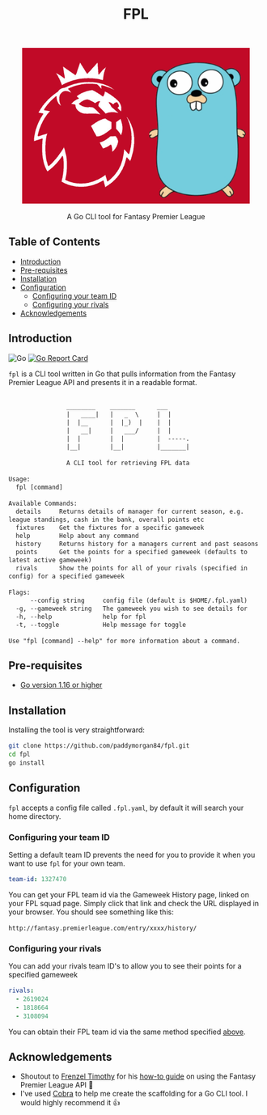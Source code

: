 <h1 align="center"> FPL </h1> <br>
<p align="center">
  <img alt="fpl" title="fpl" src="img/header.png" width="450">
</p>

<p align="center">
  A Go CLI tool for Fantasy Premier League
</p>

<!-- START doctoc generated TOC please keep comment here to allow auto update -->
<!-- DON'T EDIT THIS SECTION, INSTEAD RE-RUN doctoc TO UPDATE -->
## Table of Contents

- [Introduction](#introduction)
- [Pre-requisites](#pre-requisites)
- [Installation](#installation)
- [Configuration](#configuration)
  - [Configuring your team ID](#configuring-your-team-id)
  - [Configuring your rivals](#configuring-your-rivals)
- [Acknowledgements](#acknowledgements)

<!-- END doctoc generated TOC please keep comment here to allow auto update -->

## Introduction

![Go](https://github.com/paddymorgan84/fpl/workflows/fpl/badge.svg)
[![Go Report Card](https://goreportcard.com/badge/github.com/paddymorgan84/fpl?style=flat-square)](https://goreportcard.com/report/github.com/paddymorgan84/fpl)

`fpl` is a CLI tool written in Go that pulls information from the Fantasy Premier League API and presents it in a readable format.

```text

                ________    _______      ___
                |   ____|   |   _  \     |  |
                |  |__      |  |_)  |    |  |
                |   __|     |   ___/     |  |
                |  |        |  |         |  -----.
                |__|        |__|         |_______|

                A CLI tool for retrieving FPL data

Usage:
  fpl [command]

Available Commands:
  details     Returns details of manager for current season, e.g. league standings, cash in the bank, overall points etc
  fixtures    Get the fixtures for a specific gameweek
  help        Help about any command
  history     Returns history for a managers current and past seasons
  points      Get the points for a specified gameweek (defaults to latest active gameweek)
  rivals      Show the points for all of your rivals (specified in config) for a specified gameweek

Flags:
      --config string     config file (default is $HOME/.fpl.yaml)
  -g, --gameweek string   The gameweek you wish to see details for
  -h, --help              help for fpl
  -t, --toggle            Help message for toggle

Use "fpl [command] --help" for more information about a command.
```

## Pre-requisites

- [Go version 1.16 or higher](https://golang.org/dl/)

## Installation

Installing the tool is very straightforward:

```bash
git clone https://github.com/paddymorgan84/fpl.git
cd fpl
go install
```

## Configuration

`fpl` accepts a config file called `.fpl.yaml`, by default it will search your home directory.

### Configuring your team ID

Setting a default team ID prevents the need for you to provide it when you want to use `fpl` for your own team.

```yaml
team-id: 1327470
```

You can get your FPL team id via the Gameweek History page, linked on your FPL squad page. Simply click that link and check the URL displayed in your browser. You should see something like this:

`http://fantasy.premierleague.com/entry/xxxx/history/`

### Configuring your rivals

You can add your rivals team ID's to allow you to see their points for a specified gameweek

```yaml
rivals:
  - 2619024
  - 1818664
  - 3108094
```

You can obtain their FPL team id via the same method specified [above](#configuring-your-team-id).

## Acknowledgements

- Shoutout to [Frenzel Timothy](https://medium.com/@frenzelts) for his [how-to guide](https://medium.com/@frenzelts/fantasy-premier-league-api-endpoints-a-detailed-guide-acbd5598eb19) on using the Fantasy Premier League API 👏
- I've used [Cobra](https://github.com/spf13/cobra) to help me create the scaffolding for a Go CLI tool. I would highly recommend it 👍
